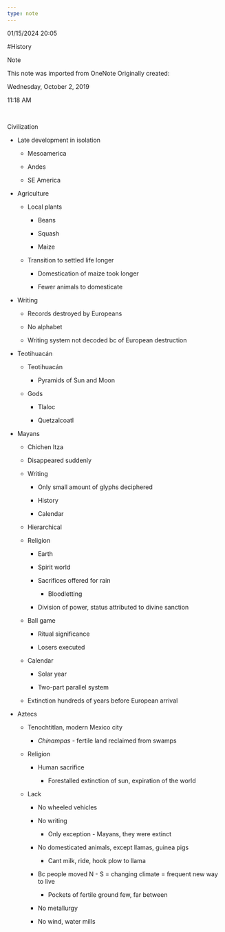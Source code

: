```yaml
---
type: note
---
```

01/15/2024 20:05

  #History 

>[!note]
>This note was imported from OneNote 
>Originally created:
>
>Wednesday, October 2, 2019
>
>11:18 AM

 

Civilization

-   Late development in isolation

    -   Mesoamerica

    -   Andes

    -   SE America

-   Agriculture

    -   Local plants

        -   Beans

        -   Squash

        -   Maize

    -   Transition to settled life longer

        -   Domestication of maize took longer

        -   Fewer animals to domesticate

-   Writing

    -   Records destroyed by Europeans

    -   No alphabet

    -   Writing system not decoded bc of European destruction

-   Teotihuacán

    -   Teotihuacán

        -   Pyramids of Sun and Moon

    -   Gods

        -   Tlaloc

        -   Quetzalcoatl

-   Mayans

    -   Chichen Itza

    -   Disappeared suddenly

    -   Writing

        -   Only small amount of glyphs deciphered

        -   History

        -   Calendar

    -   Hierarchical

    -   Religion

        -   Earth

        -   Spirit world

        -   Sacrifices offered for rain

            -   Bloodletting

        -   Division of power, status attributed to divine sanction

    -   Ball game

        -   Ritual significance

        -   Losers executed

    -   Calendar

        -   Solar year

        -   Two-part parallel system

    -   Extinction hundreds of years before European arrival

-   Aztecs

    -   Tenochtitlan, modern Mexico city

        -   *Chinampas* - fertile land reclaimed from swamps

    -   Religion

        -   Human sacrifice

            -   Forestalled extinction of sun, expiration of the world

    -   Lack

        -   No wheeled vehicles

        -   No writing

            -   Only exception - Mayans, they were extinct

        -   No domesticated animals, except llamas, guinea pigs

            -   Cant milk, ride, hook plow to llama

        -   Bc people moved N - S = changing climate = frequent new way to live

            -   Pockets of fertile ground few, far between

        -   No metallurgy

        -   No wind, water mills
